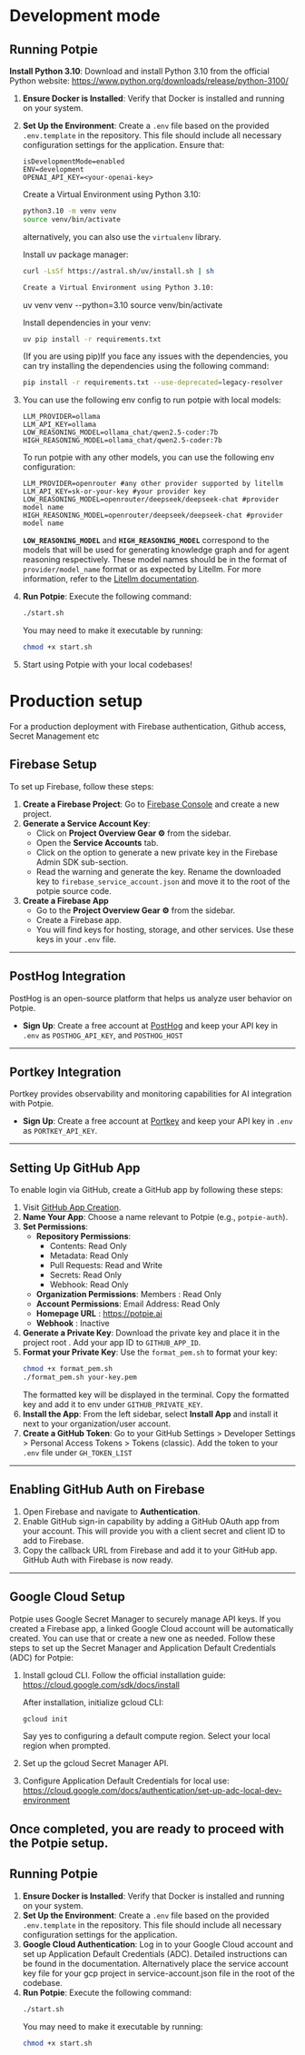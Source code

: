 # Development mode
## Running Potpie
**Install Python 3.10**: Download and install Python 3.10 from the official Python website:
https://www.python.org/downloads/release/python-3100/
1. **Ensure Docker is Installed**: Verify that Docker is installed and running on your system.
2. **Set Up the Environment**: Create a `.env` file based on the provided `.env.template` in the repository. This file should include all necessary configuration settings for the application.
   Ensure that:
   ```
   isDevelopmentMode=enabled
   ENV=development
   OPENAI_API_KEY=<your-openai-key>
   ```
   Create a Virtual Environment using Python 3.10:
   ```bash
   python3.10 -m venv venv
   source venv/bin/activate
   ```
   alternatively, you can also use the `virtualenv` library.

   Install uv package manager:
      ```bash
      curl -LsSf https://astral.sh/uv/install.sh | sh

   Create a Virtual Environment using Python 3.10:
      ```
      uv venv venv --python=3.10
      source venv/bin/activate

   Install dependencies in your venv:
   ```bash
   uv pip install -r requirements.txt
   ```
   (If you are using pip)If you face any issues with the dependencies, you can try installing the dependencies using the following command:
   ```bash
   pip install -r requirements.txt --use-deprecated=legacy-resolver
   ```

3. You can use the following env config to run potpie with local models:
   ```
   LLM_PROVIDER=ollama
   LLM_API_KEY=ollama
   LOW_REASONING_MODEL=ollama_chat/qwen2.5-coder:7b
   HIGH_REASONING_MODEL=ollama_chat/qwen2.5-coder:7b
   ```

   To run potpie with any other models, you can use the following env configuration:
   ```
   LLM_PROVIDER=openrouter #any other provider supported by litellm
   LLM_API_KEY=sk-or-your-key #your provider key
   LOW_REASONING_MODEL=openrouter/deepseek/deepseek-chat #provider model name
   HIGH_REASONING_MODEL=openrouter/deepseek/deepseek-chat #provider model name
   ```
   **`LOW_REASONING_MODEL`** and **`HIGH_REASONING_MODEL`** correspond to the models that will be used for generating knowledge graph and for agent reasoning respectively. These model names should be in the format of `provider/model_name` format or as expected by Litellm. For more information, refer to the [Litellm documentation](https://docs.litellm.ai/docs/providers).
   <br>
4. **Run Potpie**: Execute the following command:
   ```bash
   ./start.sh
   ```
   You may need to make it executable by running:
   ```bash
   chmod +x start.sh
   ```
5. Start using Potpie with your local codebases!


# Production setup
For a production deployment with Firebase authentication, Github access, Secret Management etc

## Firebase Setup
To set up Firebase, follow these steps:
1. **Create a Firebase Project**: Go to [Firebase Console](https://console.firebase.google.com/) and create a new project.
2. **Generate a Service Account Key**:
   - Click on **Project Overview Gear ⚙** from the sidebar.
   - Open the **Service Accounts** tab.
   - Click on the option to generate a new private key in the Firebase Admin SDK sub-section.
   - Read the warning and generate the key. Rename the downloaded key to `firebase_service_account.json` and move it to the root of the potpie source code.
3. **Create a Firebase App**
   - Go to the **Project Overview Gear ⚙** from the sidebar.
   - Create a Firebase app.
   - You will find keys for hosting, storage, and other services. Use these keys in your `.env` file.
---
## PostHog Integration
PostHog is an open-source platform that helps us analyze user behavior on Potpie.
- **Sign Up**: Create a free account at [PostHog](https://us.posthog.com/signup) and keep your API key in `.env` as `POSTHOG_API_KEY`, and `POSTHOG_HOST`
---
## Portkey Integration
Portkey provides observability and monitoring capabilities for AI integration with Potpie.
- **Sign Up**: Create a free account at [Portkey](https://app.portkey.ai/signup) and keep your API key in `.env` as `PORTKEY_API_KEY`.
---
## Setting Up GitHub App
To enable login via GitHub, create a GitHub app by following these steps:
1. Visit [GitHub App Creation](https://github.com/settings/apps/new).
2. **Name Your App**: Choose a name relevant to Potpie (e.g., `potpie-auth`).
3. **Set Permissions**:
   - **Repository Permissions**:
     - Contents: Read Only
     - Metadata: Read Only
     - Pull Requests: Read and Write
     - Secrets: Read Only
     - Webhook: Read Only
   - **Organization Permissions**: Members : Read Only
   - **Account Permissions**: Email Address: Read Only
   - **Homepage URL** : https://potpie.ai
   - **Webhook** : Inactive
4. **Generate a Private Key**: Download the private key and place it in the project root . Add your app ID to `GITHUB_APP_ID`.
5. **Format your Private Key**: Use the `format_pem.sh` to format your key:
   ```bash
   chmod +x format_pem.sh
   ./format_pem.sh your-key.pem
   ```
   The formatted key will be displayed in the terminal. Copy the formatted key and add it to env under `GITHUB_PRIVATE_KEY`.
6. **Install the App**: From the left sidebar, select **Install App** and install it next to your organization/user account.
7. **Create a GitHub Token**: Go to your GitHub Settings > Developer Settings > Personal Access Tokens > Tokens (classic). Add the token to your `.env` file under `GH_TOKEN_LIST`
---
## Enabling GitHub Auth on Firebase
1. Open Firebase and navigate to **Authentication**.
2. Enable GitHub sign-in capability by adding a GitHub OAuth app from your account. This will provide you with a client secret and client ID to add to Firebase.
3. Copy the callback URL from Firebase and add it to your GitHub app.
GitHub Auth with Firebase is now ready.
---
## Google Cloud Setup
Potpie uses Google Secret Manager to securely manage API keys. If you created a Firebase app, a linked Google Cloud account will be automatically created. You can use that or create a new one as needed.
Follow these steps to set up the Secret Manager and Application Default Credentials (ADC) for Potpie:
1. Install gcloud CLI. Follow the official installation guide:
   https://cloud.google.com/sdk/docs/install

   After installation, initialize gcloud CLI:
   ```bash
   gcloud init
   ```
   Say yes to configuring a default compute region.
   Select your local region when prompted.
2. Set up the gcloud Secret Manager API.
3. Configure Application Default Credentials for local use:
   https://cloud.google.com/docs/authentication/set-up-adc-local-dev-environment

Once completed, you are ready to proceed with the Potpie setup.
---
## Running Potpie
1. **Ensure Docker is Installed**: Verify that Docker is installed and running on your system.
2. **Set Up the Environment**: Create a `.env` file based on the provided `.env.template` in the repository. This file should include all necessary configuration settings for the application.
3. **Google Cloud Authentication**: Log in to your Google Cloud account and set up Application Default Credentials (ADC). Detailed instructions can be found in the documentation. Alternatively place the service account key file for your gcp project in service-account.json file in the root of the codebase.
5. **Run Potpie**: Execute the following command:
   ```bash
   ./start.sh
   ```
   You may need to make it executable by running:
   ```bash
   chmod +x start.sh
   ```
